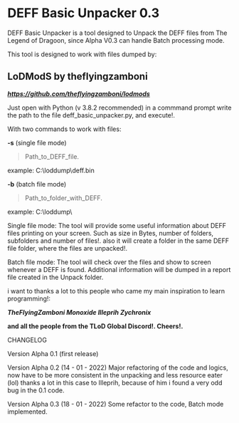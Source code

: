 # DEFF Basic Unpacker 0.3
DEFF Basic Unpacker is a tool designed to Unpack the DEFF files from The Legend of Dragoon,
since Alpha V0.3 can handle Batch processing mode.

This tool is designed to work with files dumped by:
## LoDModS by theflyingzamboni
***https://github.com/theflyingzamboni/lodmods***

Just open with Python (v 3.8.2 recommended) in a commmand prompt 
write the path to the file deff_basic_unpacker.py, and execute!.

With two commands to work with files:

**-s** (single file mode)
>Path_to_DEFF_file.

example: C:\loddump\deff.bin

**-b** (batch file mode)
>Path_to_folder_with_DEFF.

example: C:\loddump\

Single file mode:
The tool will provide some useful information about DEFF files printing on your screen. Such as size in Bytes, number of folders, subfolders and number of files!.
also it will create a folder in the same DEFF file folder, where the files are unpacked!.

Batch file mode:
The tool will check over the files and show to screen whenever a DEFF is found. Additional information will be dumped in a report file created in the Unpack folder.


i want to thanks a lot to this people who came my main inspiration to learn programming!:

***TheFlyingZamboni
Monoxide
Illeprih
Zychronix***

**and all the people from the TLoD Global Discord!. Cheers!.**


CHANGELOG

Version Alpha 0.1 (first release)

Version Alpha 0.2 (14 - 01 - 2022)
      Major refactoring of the code and logics, now have to be more consistent in the unpacking and less resource eater (lol)
      thanks a lot in this case to Illeprih, because of him i found a very odd bug in the 0.1 code.

Version Alpha 0.3 (18 - 01 - 2022)
      Some refactor to the code, Batch mode implemented.
